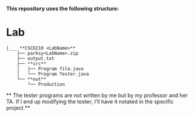**This repository uses the following structure:**

# Lab <x>
    |___ **CSCD210 <LabName>**
        ├── parksy<LabName>.zip
        ├── output.txt
        ├── **src**
        │   ├── Program file.java
        │   └── Program Tester.java
        └── **out**
            └── Production

**
The tester programs are not written by me but by my professor and her TA.
If I end up modifying the tester; I'll have it notated in the specific project.**
